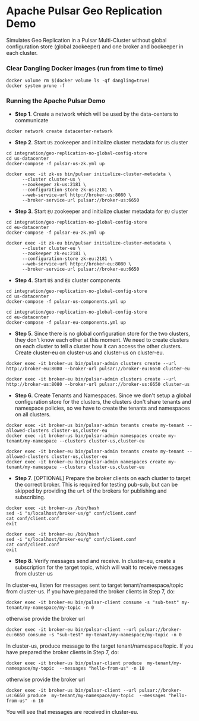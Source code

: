 # Apache Pulsar Geo Replication Demo
Simulates Geo Replication in a Pulsar Multi-Cluster without global configuration store (global zookeeper) and one broker and bookeeper in each cluster.

### Clear Dangling Docker images (run from time to time)
```
docker volume rm $(docker volume ls -qf dangling=true)
docker system prune -f
```

### Running the Apache Pulsar Demo

- **Step 1**. Create a network which will be used by the data-centers to communicate

```
docker network create datacenter-network
```

- **Step 2**. Start `US` zookeeper and initialize cluster metadata for `US` cluster

```
cd integration/geo-replication-no-global-config-store
cd us-datacenter
docker-compose -f pulsar-us-zk.yml up
```

```
docker exec -it zk-us bin/pulsar initialize-cluster-metadata \
      --cluster cluster-us \
      --zookeeper zk-us:2181 \
      --configuration-store zk-us:2181 \
      --web-service-url http://broker-us:8080 \
      --broker-service-url pulsar://broker-us:6650
```

- **Step 3**. Start `EU` zookeeper and initialize cluster metadata for `EU` cluster

```
cd integration/geo-replication-no-global-config-store
cd eu-datacenter
docker-compose -f pulsar-eu-zk.yml up
```

```
docker exec -it zk-eu bin/pulsar initialize-cluster-metadata \
      --cluster cluster-eu \
      --zookeeper zk-eu:2181 \
      --configuration-store zk-eu:2181 \
      --web-service-url http://broker-eu:8080 \
      --broker-service-url pulsar://broker-eu:6650
```

- **Step 4**. Start `US` and `EU` cluster components

```
cd integration/geo-replication-no-global-config-store
cd us-datacenter
docker-compose -f pulsar-us-components.yml up
```

```
cd integration/geo-replication-no-global-config-store
cd eu-datacenter
docker-compose -f pulsar-eu-components.yml up
```

- **Step 5**. Since there is no global configuration store for the two clusters, they don't know each other at this moment. 
We need to create clusters on each cluster to tell a cluster how it can access the other clusters. 
Create cluster-eu on cluster-us and cluster-us on cluster-eu.

```
docker exec -it broker-us bin/pulsar-admin clusters create --url http://broker-eu:8080 --broker-url pulsar://broker-eu:6650 cluster-eu

docker exec -it broker-eu bin/pulsar-admin clusters create --url http://broker-us:8080 --broker-url pulsar://broker-us:6650 cluster-us
```

- **Step 6**. Create Tenants and Namespaces. Since we don't setup a global configuration store for the clusters, 
the clusters don't share tenants and namespace policies, so we have to create the tenants and namespaces on all 
clusters.

```
docker exec -it broker-us bin/pulsar-admin tenants create my-tenant --allowed-clusters cluster-us,cluster-eu
docker exec -it broker-us bin/pulsar-admin namespaces create my-tenant/my-namespace --clusters cluster-us,cluster-eu

docker exec -it broker-eu bin/pulsar-admin tenants create my-tenant --allowed-clusters cluster-us,cluster-eu
docker exec -it broker-eu bin/pulsar-admin namespaces create my-tenant/my-namespace --clusters cluster-us,cluster-eu
```

- **Step 7**. [OPTIONAL] Prepare the broker clients on each cluster to target the correct broker. This is required for testing pub-sub,
but can be skipped by providing the `url` of the brokers for publishing and subscribing.

```
docker exec -it broker-us /bin/bash
sed -i "s/localhost/broker-us/g" conf/client.conf
cat conf/client.conf
exit
```

```
docker exec -it broker-eu /bin/bash
sed -i "s/localhost/broker-eu/g" conf/client.conf
cat conf/client.conf
exit
```

- **Step 8**. Verify messages send and receive. In cluster-eu, create a subscription for the target topic, which will wait to receive messages from cluster-us

In cluster-eu, listen for messages sent to target tenant/namespace/topic from cluster-us. If you have prepared the broker clients in Step 7, do:
```
docker exec -it broker-eu bin/pulsar-client consume -s "sub-test" my-tenant/my-namespace/my-topic -n 0
```

otherwise provide the broker url

```
docker exec -it broker-eu bin/pulsar-client --url pulsar://broker-eu:6650 consume -s "sub-test" my-tenant/my-namespace/my-topic -n 0
```


In cluster-us, produce message to the target tenant/namespace/topic. If you have prepared the broker clients in Step 7, do:
```
docker exec -it broker-us bin/pulsar-client produce  my-tenant/my-namespace/my-topic  --messages "hello-from-us" -n 10
```

otherwise provide the broker url

```
docker exec -it broker-us bin/pulsar-client --url pulsar://broker-us:6650 produce  my-tenant/my-namespace/my-topic  --messages "hello-from-us" -n 10
```

You will see that messages are received in cluster-eu.

